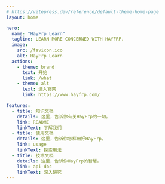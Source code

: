 ```yaml
---
# https://vitepress.dev/reference/default-theme-home-page
layout: home

hero:
  name: "HayFrp Learn"
  tagline: LEARN MORE CONCERNED WITH HAYFRP.
  image:
    src: /favicon.ico
    alt: HayFrp Learn
  actions:
    - theme: brand
      text: 开始
      link: /what
    - theme: alt
      text: 进入官网
      link: https://www.hayfrp.com/

features:
  - title: 知识文档
    details: 这里，告诉你有关HayFrp的一切。
    link: README
    linkText: 了解我们
  - title: 使用文档
    details: 这里，告诉你怎样用好HayFrp。
    link: usage
    linkText: 探索用法
  - title: 技术文档
    details: 这里，告诉你HayFrp的智慧。
    link: api-doc
    linkText: 深入研究
---
```


<style>
:root {
  --vp-home-hero-name-color: transparent;
  --vp-home-hero-name-background: -webkit-linear-gradient(120deg, pink, lightblue);

  --vp-home-hero-image-background-image: linear-gradient(-45deg,  pink 50%, lightblue 50%);
  --vp-home-hero-image-filter: blur(44px);

}
</style>